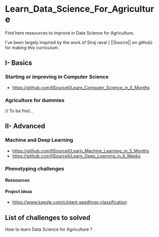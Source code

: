 # Learn_Data_Science_For_Agriculture

Find here ressources to improve in Data Science for Agriculture.

I've been largely inspired by the work of Siraj raval ( ||Source|| on github) for making this curriculum.

## I- Basics 

### Starting or improving in Computer Science

- https://github.com/llSourcell/Learn_Computer_Science_in_5_Months

### Agriculture for dummies

// To be find...

## II- Advanced

### Machine and Deep Learning
- https://github.com/llSourcell/Learn_Machine_Learning_in_3_Months
- https://github.com/llSourcell/Learn_Deep_Learning_in_6_Weeks

### Phenotyping challenges
#### Ressources
#### Project ideas 
- https://www.kaggle.com/c/plant-seedlings-classification

## List of challenges to solved

How to learn Data Science for Agriculture ?
